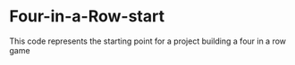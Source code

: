 # Four-in-a-Row-start
This code represents the starting point for a project building a four in a row game
